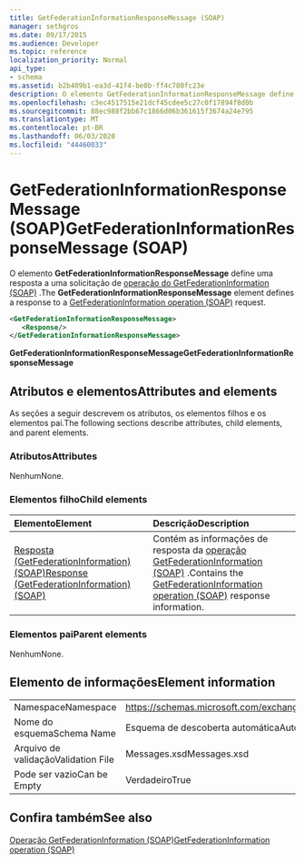 ```yaml
---
title: GetFederationInformationResponseMessage (SOAP)
manager: sethgros
ms.date: 09/17/2015
ms.audience: Developer
ms.topic: reference
localization_priority: Normal
api_type:
- schema
ms.assetid: b2b409b1-ea3d-41f4-be0b-ff4c780fc23e
description: O elemento GetFederationInformationResponseMessage define uma resposta a uma solicitação de operação do GetFederationInformation (SOAP).
ms.openlocfilehash: c3ec4517515e21dcf45cdee5c27c0f17894f8d0b
ms.sourcegitcommit: 88ec988f2bb67c1866d06b361615f3674a24e795
ms.translationtype: MT
ms.contentlocale: pt-BR
ms.lasthandoff: 06/03/2020
ms.locfileid: "44460033"
---
```

# <a name="getfederationinformationresponsemessage-soap"></a><span data-ttu-id="332e4-103">GetFederationInformationResponseMessage (SOAP)</span><span class="sxs-lookup"><span data-stu-id="332e4-103">GetFederationInformationResponseMessage (SOAP)</span></span>

<span data-ttu-id="332e4-104">O elemento **GetFederationInformationResponseMessage** define uma resposta a uma solicitação de [operação do GetFederationInformation (SOAP)](getfederationinformation-operation-soap.md) .</span><span class="sxs-lookup"><span data-stu-id="332e4-104">The **GetFederationInformationResponseMessage** element defines a response to a [GetFederationInformation operation (SOAP)](getfederationinformation-operation-soap.md) request.</span></span> 
  
```XML
<GetFederationInformationResponseMessage>
   <Response/>
</GetFederationInformationResponseMessage>
```

 <span data-ttu-id="332e4-105">**GetFederationInformationResponseMessage**</span><span class="sxs-lookup"><span data-stu-id="332e4-105">**GetFederationInformationResponseMessage**</span></span>
## <a name="attributes-and-elements"></a><span data-ttu-id="332e4-106">Atributos e elementos</span><span class="sxs-lookup"><span data-stu-id="332e4-106">Attributes and elements</span></span>

<span data-ttu-id="332e4-107">As seções a seguir descrevem os atributos, os elementos filhos e os elementos pai.</span><span class="sxs-lookup"><span data-stu-id="332e4-107">The following sections describe attributes, child elements, and parent elements.</span></span>
  
### <a name="attributes"></a><span data-ttu-id="332e4-108">Atributos</span><span class="sxs-lookup"><span data-stu-id="332e4-108">Attributes</span></span>

<span data-ttu-id="332e4-109">Nenhum</span><span class="sxs-lookup"><span data-stu-id="332e4-109">None.</span></span>
  
### <a name="child-elements"></a><span data-ttu-id="332e4-110">Elementos filho</span><span class="sxs-lookup"><span data-stu-id="332e4-110">Child elements</span></span>

|<span data-ttu-id="332e4-111">**Elemento**</span><span class="sxs-lookup"><span data-stu-id="332e4-111">**Element**</span></span>|<span data-ttu-id="332e4-112">**Descrição**</span><span class="sxs-lookup"><span data-stu-id="332e4-112">**Description**</span></span>|
|:-----|:-----|
|[<span data-ttu-id="332e4-113">Resposta (GetFederationInformation) (SOAP)</span><span class="sxs-lookup"><span data-stu-id="332e4-113">Response (GetFederationInformation) (SOAP)</span></span>](response-getfederationinformationsoap.md) <br/> |<span data-ttu-id="332e4-114">Contém as informações de resposta da [operação GetFederationInformation (SOAP)](getfederationinformation-operation-soap.md) .</span><span class="sxs-lookup"><span data-stu-id="332e4-114">Contains the [GetFederationInformation operation (SOAP)](getfederationinformation-operation-soap.md) response information.</span></span>  <br/> |
   
### <a name="parent-elements"></a><span data-ttu-id="332e4-115">Elementos pai</span><span class="sxs-lookup"><span data-stu-id="332e4-115">Parent elements</span></span>

<span data-ttu-id="332e4-116">Nenhum</span><span class="sxs-lookup"><span data-stu-id="332e4-116">None.</span></span>
  
## <a name="element-information"></a><span data-ttu-id="332e4-117">Elemento de informações</span><span class="sxs-lookup"><span data-stu-id="332e4-117">Element information</span></span>

|||
|:-----|:-----|
|<span data-ttu-id="332e4-118">Namespace</span><span class="sxs-lookup"><span data-stu-id="332e4-118">Namespace</span></span>  <br/> |https://schemas.microsoft.com/exchange/2010/Autodiscover  <br/> |
|<span data-ttu-id="332e4-119">Nome do esquema</span><span class="sxs-lookup"><span data-stu-id="332e4-119">Schema Name</span></span>  <br/> |<span data-ttu-id="332e4-120">Esquema de descoberta automática</span><span class="sxs-lookup"><span data-stu-id="332e4-120">Autodiscover schema</span></span>  <br/> |
|<span data-ttu-id="332e4-121">Arquivo de validação</span><span class="sxs-lookup"><span data-stu-id="332e4-121">Validation File</span></span>  <br/> |<span data-ttu-id="332e4-122">Messages.xsd</span><span class="sxs-lookup"><span data-stu-id="332e4-122">Messages.xsd</span></span>  <br/> |
|<span data-ttu-id="332e4-123">Pode ser vazio</span><span class="sxs-lookup"><span data-stu-id="332e4-123">Can be Empty</span></span>  <br/> |<span data-ttu-id="332e4-124">Verdadeiro</span><span class="sxs-lookup"><span data-stu-id="332e4-124">True</span></span>  <br/> |
   
## <a name="see-also"></a><span data-ttu-id="332e4-125">Confira também</span><span class="sxs-lookup"><span data-stu-id="332e4-125">See also</span></span>



[<span data-ttu-id="332e4-126">Operação GetFederationInformation (SOAP)</span><span class="sxs-lookup"><span data-stu-id="332e4-126">GetFederationInformation operation (SOAP)</span></span>](getfederationinformation-operation-soap.md)

